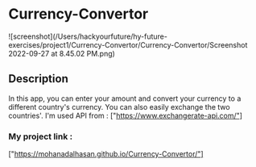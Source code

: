 # Currency-Convertor

![screenshot](/Users/hackyourfuture/hy-future-exercises/project1/Currency-Convertor/Currency-Convertor/Screenshot 2022-09-27 at 8.45.02 PM.png)



## Description

In this app, you can enter your amount and convert your currency to a different country's currency. You can also easily exchange the two countries'. I'm used API from : ["https://www.exchangerate-api.com/"]

### My project link :
["https://mohanadalhasan.github.io/Currency-Convertor/"]
